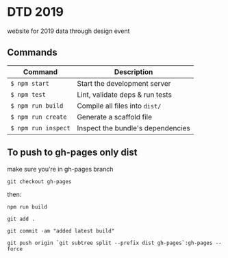 # DTD 2019
website for 2019 data through design event


## Commands
Command                | Description                                      |
-----------------------|--------------------------------------------------|
`$ npm start`          | Start the development server
`$ npm test`           | Lint, validate deps & run tests
`$ npm run build`      | Compile all files into `dist/`
`$ npm run create`     | Generate a scaffold file
`$ npm run inspect`    | Inspect the bundle's dependencies

## To push to gh-pages only dist

make sure you're in gh-pages branch

```
git checkout gh-pages
```

then:
```
npm run build

git add . 

git commit -am "added latest build"

git push origin `git subtree split --prefix dist gh-pages`:gh-pages --force
```